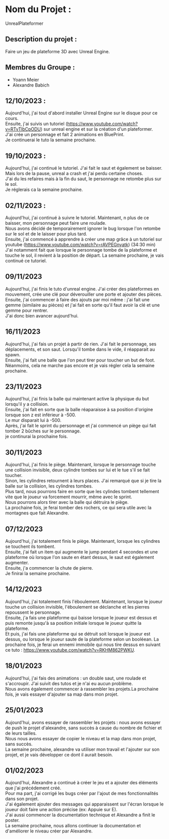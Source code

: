 # Nom du Projet :
UnrealPlateformer

## Description du projet :
Faire un jeu de plateforme 3D avec Unreal Engine.

## Membres du Groupe :
- Yoann Meier
- Alexandre Babich

## 12/10/2023 :
Aujourd'hui, j'ai tout d'abord installer Unreal Engine sur le disque pour ce cours.<br>
Ensuite, j'ai suivis un tutoriel (https://www.youtube.com/watch?v=RTvTIbCpODU) sur unreal engine et sur la création d'un plateformer. <br> 
J'ai crée un personnage et fait 2 animations en BluePrint. <br>
Je continuerai le tuto la semaine prochaine.

## 19/10/2023 :
Aujourd'hui, j'ai continué le tutoriel. J'ai fait le saut et également se baisser.<br>
Mais lors de la pause, unreal a crash et j'ai perdu certaine choses. <br>
J'ai du les refaires mais à la fin du saut, le personnage ne retombe plus sur le sol. <br>
Je réglerais ca la semaine prochaine.

## 02/11/2023 :
Aujourd'hui, j'ai continué à suivre le tutoriel. Maintenant, n plus de ce baisser, mon personnage peut faire une roulade. <br>
Nous avons décidé de temporairement ignorer le bug lorsque l'on retombe sur le sol et de le laisser pour plus tard.<br>
Ensuite, j'ai commencé à apprendre à créer une map grâce à un tutoriel sur youtube (https://www.youtube.com/watch?v=rAVPEGnyatk)  (34:30 min)<br>
J'ai notamment fait que lorsque le personnage tombe de la plateforme et touche le sol, il revient à la position de départ.
La semaine prochaine, je vais continué ce tutoriel.

## 09/11/2023
Aujourd'hui, j'ai finis le tuto d'unreal engine. J'ai créer des plateformes en mouvement, crée une clé pour déverouiller une porte et ajouter des pièces.<br>
Ensuite, j'ai commencer à faire des ajouts par moi même : j'ai fait une gemme (similaire au pièces) et j'ai fait en sorte qu'il faut avoir la clé et une gemme pour rentrer.<br>
J'ai donc bien avancer aujourd'hui.

## 16/11/2023
Aujourd'hui, j'ai fais un projet à partir de rien. J'ai fait le personnage, ses déplacements, et son saut. Lorsqu'il tombe dans le vide, il réapparait au spawn.<br>
Ensuite, j'ai fait une balle que l'on peut tirer pour toucher un but de foot.<br>
Néanmoins, cela ne marche pas encore et je vais régler cela la semaine prochaine.

## 23/11/2023
Aujourd'hui, j'ai finis la balle qui maintenant active la physique du but lorsqu'il y a collision.<br>
Ensuite, j'ai fait en sorte que la balle réaparaisse à sa position d'origine lorsque son z est inférieur à -500.<br>
Le mur disparait lui à -500.<br>
Après, j'ai fait le sprint du personnage et j'ai commencé un piège qui fait tomber 2 bûches sur le personnage.<br>
je continurai la prochaine fois.

## 30/11/2023
Aujourd'hui, j'ai finis le piège. Maintenant, lorsque le personnage touche une collision invisible, deux cylindre tombes sur lui et le tue s'il se fait toucher.<br>
Sinon, les cylindres retournent à leurs places. J'ai remarqué que si je tire la balle sur la collision, les cylindres tombes.<br>
Plus tard, nous pourrons faire en sorte que les cylindes tombent tellement vite que le joueur va forcement mourrir, même avec le sprint.<br>
Nous pourrons alors tirer avec la balle qui détruira le piège.<br>
La prochaine fois, je ferai tomber des rochers, ce qui sera utile avec la montagnes que fait Alexandre. 

## 07/12/2023
Aujourd'hui, j'ai totalement finis le piège. Maintenant, lorsque les cylindres se touchent ils tombent. <br>
Ensuite, j'ai fait un item qui augmente le jump pendant 4 secondes et une plateforme où lorsque l'on saute en étant dessus, le saut est également augmenter.<br>
Ensuite, j'a commencer la chute de pierre. <br>
Je finirai la semaine prochaine.<br>

## 14/12/2023
Aujourd'hui, j'ai totalement finis l'éboulement. Maintenant, lorsque le joueur touche un collision invisible, l'éboulement se déclanche et les pierres repoussent le personnage. <br>
Ensuite, j'a fais une plateforme qui baisse lorsque le joueur est dessus et puis remonte jusqu'à sa position initiale lorsque le joueur quitte la plateforme.<br>
Et puis, j'ai fais une plateforme qui se détruit soit lorsque le joueur est dessus, ou lorsque le joueur saute de la plateforme selon un booléean.
La prochaine fois, je ferai un ennemi immobile qui nous tire dessus en suivant ce tuto : https://www.youtube.com/watch?v=RKHM862PWKU.

## 18/01/2023
Aujourd'hui, j'ai fais des animations : un double saut, une roulade et s'accroupir. J'ai suivit des tutos et je n'ai eu aucun problème.<br>
Nous avons également commencer à rassembler les projets.La prochaine fois, je vais essayer d'ajouter sa map dans mon projet.<br>

## 25/01/2023
Aujourd'hui, avons essayer de rassembler les projets : nous avons essayer de push le projet d'alexandre, sans succès à cause du nombre de fichier et de leurs tailles.<br>
Nous nous avons essayer de copier le niveau et la map dans mon projet, sans succès.<br>
La semaine prochaine, alexandre va utiliser mon travail et l'ajouter sur son projet, et je vais développer ce dont il aurait besoin.

## 01/02/2023
Aujourd'hui, Alexandre a continué à créer le jeu et a ajouter des éléments que j'ai précédement créé.<br>
Pour ma part, j'ai corrigé les bugs créer par l'ajout de mes fonctionnalités dans son projet.<br>
J'ai également ajouter des messages qui apparaissent sur l'écran lorsque le joueur doit faire une action précise (ex: Appuie sur E).<br>
J'ai aussi commencer la documentation technique et Alexandre a finit le poster.<br>
La semaine prochaine, nous allons continuer la documentation et d'améliorer le niveau créer par Alexandre.